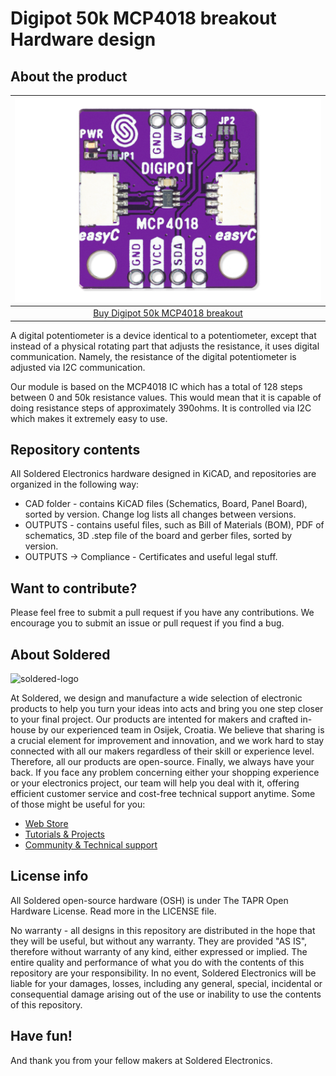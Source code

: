 # Digipot 50k MCP4018 breakout Hardware design

## About the product

| ![Digipot 50k MCP4018 breakout](https://github.com/SolderedElectronics/Digipot-50k-MCP4018-breakout-hardware-design/blob/main/OUTPUTS/V1.1.1/333092.jpg?raw=true) |
| :----------------------------------------------------------: |
|      [Buy Digipot 50k MCP4018 breakout](https://www.solde.red/333092)      |

A digital potentiometer is a device identical to a potentiometer, except that instead of a physical rotating part that adjusts the resistance, it uses digital communication. Namely, the resistance of the digital potentiometer is adjusted via I2C communication.

Our module is based on the MCP4018 IC which has a total of 128 steps between 0 and 50k resistance values. This would mean that it is capable of doing resistance steps of approximately 390ohms. It is controlled via I2C which makes it extremely easy to use.

## Repository contents

All Soldered Electronics hardware designed in KiCAD, and repositories are organized in the following way:

- CAD folder - contains KiCAD files (Schematics, Board, Panel Board), sorted by version. Change log lists all changes between versions.
- OUTPUTS - contains useful files, such as Bill of Materials (BOM), PDF of schematics, 3D .step file of the board and gerber files, sorted by version. 
- OUTPUTS -> Compliance - Certificates and useful legal stuff. 

## Want to contribute?

Please feel free to submit a pull request if you have any contributions. We encourage you to submit an issue or pull request if you find a bug. 

## About Soldered

<img src="https://raw.githubusercontent.com/e-radionicacom/Soldered-Generic-Arduino-Library/dev/extras/Soldered-logo-color.png" alt="soldered-logo" width="500"/>

At Soldered, we design and manufacture a wide selection of electronic products to help you turn your ideas into acts and bring you one step closer to your final project. Our products are intented for makers and crafted in-house by our experienced team in Osijek, Croatia. We believe that sharing is a crucial element for improvement and innovation, and we work hard to stay connected with all our makers regardless of their skill or experience level. Therefore, all our products are open-source. Finally, we always have your back. If you face any problem concerning either your shopping experience or your electronics project, our team will help you deal with it, offering efficient customer service and cost-free technical support anytime. Some of those might be useful for you:

- [Web Store](https://www.soldered.com/shop)
- [Tutorials & Projects](https://soldered.com/learn)
- [Community & Technical support](https://soldered.com/community)

## License info

All Soldered open-source hardware (OSH) is under The TAPR Open Hardware License. Read more in the LICENSE file. 

No warranty - all designs in this repository are distributed in the hope that they will be useful, but without any warranty. They are provided "AS IS", therefore without warranty of any kind, either expressed or implied. The entire quality and performance of what you do with the contents of this repository are your responsibility. In no event, Soldered Electronics will be liable for your damages, losses, including any general, special, incidental or consequential damage arising out of the use or inability to use the contents of this repository. 

## Have fun! 
And thank you from your fellow makers at Soldered Electronics.